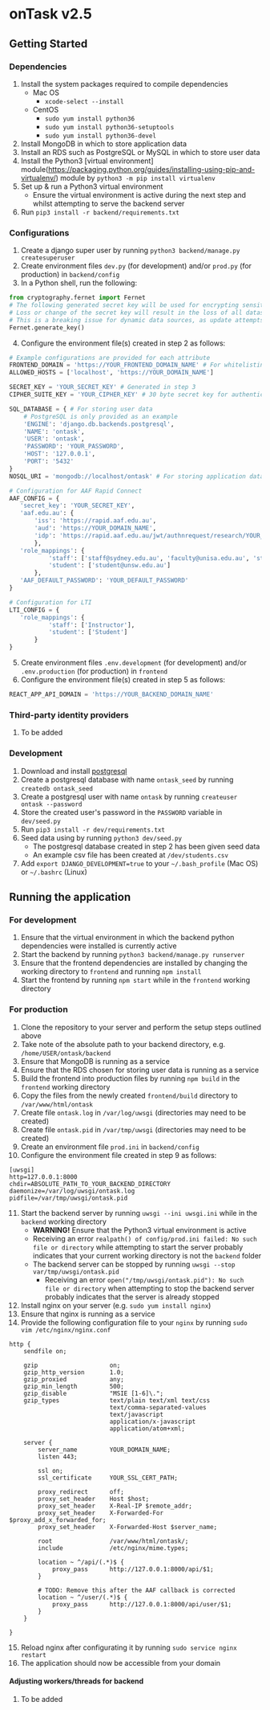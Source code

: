 # onTask v2.5

## Getting Started
### Dependencies
1. Install the system packages required to compile dependencies
    - Mac OS
        - `xcode-select --install`
    - CentOS 
        - `sudo yum install python36`
        - `sudo yum install python36-setuptools`
        - `sudo yum install python36-devel`
2. Install MongoDB in which to store application data
3. Install an RDS such as PostgreSQL or MySQL in which to store user data
4. Install the Python3 [virtual environment] module(https://packaging.python.org/guides/installing-using-pip-and-virtualenv/) module by `python3 -m pip install virtualenv`
5. Set up & run a Python3 virtual environment
    - Ensure the virtual environment is active during the next step and whilst attempting to serve the backend server
6. Run `pip3 install -r backend/requirements.txt`

### Configurations
1. Create a django super user by running `python3 backend/manage.py createsuperuser`
2. Create environment files `dev.py` (for development) and/or `prod.py` (for production) in `backend/config`
3. In a Python shell, run the following:
```python
from cryptography.fernet import Fernet
# The following generated secret key will be used for encrypting sensitive data
# Loss or change of the secret key will result in the loss of all datasource passwords
# This is a breaking issue for dynamic data sources, as update attempts will fail
Fernet.generate_key()
```
4. Configure the environment file(s) created in step 2 as follows:
```python
# Example configurations are provided for each attribute
FRONTEND_DOMAIN = 'https://YOUR_FRONTEND_DOMAIN_NAME' # For whitelisting CORS and authentication
ALLOWED_HOSTS = ['localhost', 'https://YOUR_DOMAIN_NAME']

SECRET_KEY = 'YOUR_SECRET_KEY' # Generated in step 3
CIPHER_SUITE_KEY = 'YOUR_CIPHER_KEY' # 30 byte secret key for authenticating users from third party IDPs

SQL_DATABASE = { # For storing user data
    # PostgreSQL is only provided as an example
    'ENGINE': 'django.db.backends.postgresql',
    'NAME': 'ontask',
    'USER': 'ontask',
    'PASSWORD': 'YOUR_PASSWORD',
    'HOST': '127.0.0.1',
    'PORT': '5432'
}
NOSQL_URI = 'mongodb://localhost/ontask' # For storing application data

# Configuration for AAF Rapid Connect
AAF_CONFIG = {
   'secret_key': 'YOUR_SECRET_KEY',
   'aaf.edu.au': {
       'iss': 'https://rapid.aaf.edu.au',
       'aud': 'https://YOUR_DOMAIN_NAME',
       'idp': 'https://rapid.aaf.edu.au/jwt/authnrequest/research/YOUR_REQUEST_ID'
       },
   'role_mappings': {
           'staff': ['staff@sydney.edu.au', 'faculty@unisa.edu.au', 'staff@unsw.edu.au'],
           'student': ['student@unsw.edu.au']
       },
   'AAF_DEFAULT_PASSWORD': 'YOUR_DEFAULT_PASSWORD'
}

# Configuration for LTI
LTI_CONFIG = {
   'role_mappings': {
           'staff': ['Instructor'],
           'student': ['Student']
       }
}
```
5. Create environment files `.env.development` (for development) and/or `.env.production` (for production) in `frontend`
6. Configure the environment file(s) created in step 5 as follows:
```javascript
REACT_APP_API_DOMAIN = 'https://YOUR_BACKEND_DOMAIN_NAME'
```

### Third-party identity providers
1. To be added

### Development
1. Download and install [postgresql](https://www.postgresql.org/)
2. Create a postgresql database with name `ontask_seed` by running `createdb ontask_seed`
3. Create a postgresql user with name `ontask` by running `createuser ontask --password`
4. Store the created user's password in the `PASSWORD` variable in `dev/seed.py`
5. Run `pip3 install -r dev/requirements.txt`
6. Seed data using by running `python3 dev/seed.py`
    - The postgresql database created in step 2 has been given seed data
    - An example csv file has been created at `/dev/students.csv`
7. Add `export DJANGO_DEVELOPMENT=true` to your `~/.bash_profile` (Mac OS) or `~/.bashrc` (Linux)

## Running the application
### For development
1. Ensure that the virtual environment in which the backend python dependencies were installed is currently active
2. Start the backend by running `python3 backend/manage.py runserver`
3. Ensure that the frontend dependencies are installed by changing the working directory to `frontend` and running `npm install`
4. Start the frontend by running `npm start` while in the `frontend` working directory

### For production
1. Clone the repository to your server and perform the setup steps outlined above
2. Take note of the absolute path to your backend directory, e.g. `/home/USER/ontask/backend`
3. Ensure that MongoDB is running as a service
4. Ensure that the RDS chosen for storing user data is running as a service
5. Build the frontend into production files by running `npm build` in the `frontend` working directory
6. Copy the files from the newly created `frontend/build` directory to `/var/www/html/ontask`
7. Create file `ontask.log` in `/var/log/uwsgi` (directories may need to be created)
8. Create file `ontask.pid` in `/var/tmp/uwsgi` (directories may need to be created)
9. Create an environment file `prod.ini` in `backend/config`
10. Configure the environment file created in step 9 as follows:
```
[uwsgi]
http=127.0.0.1:8000
chdir=ABSOLUTE_PATH_TO_YOUR_BACKEND_DIRECTORY
daemonize=/var/log/uwsgi/ontask.log
pidfile=/var/tmp/uwsgi/ontask.pid
```
11. Start the backend server by running `uwsgi --ini uwsgi.ini` while in the `backend` working directory
    - **WARNING!** Ensure that the Python3 virtual environment is active
    - Receiving an error `realpath() of config/prod.ini failed: No such file or directory` while attempting to start the server probably indicates that your current working directory is not the `backend` folder
    - The backend server can be stopped by running `uwsgi --stop var/tmp/uwsgi/ontask.pid`
        - Receiving an error `open("/tmp/uwsgi/ontask.pid"): No such file or directory` when attempting to stop the backend server probably indicates that the server is already stopped
12. Install nginx on your server (e.g. `sudo yum install nginx`)
13. Ensure that nginx is running as a service
14. Provide the following configuration file to your `nginx` by running `sudo vim /etc/nginx/nginx.conf`
```
http {
    sendfile on;

    gzip                    on;
    gzip_http_version       1.0;
    gzip_proxied            any;
    gzip_min_length         500;
    gzip_disable            "MSIE [1-6]\.";
    gzip_types              text/plain text/xml text/css
                            text/comma-separated-values
                            text/javascript
                            application/x-javascript
                            application/atom+xml;

    server {
        server_name         YOUR_DOMAIN_NAME;
        listen 443;

        ssl on;
        ssl_certificate     YOUR_SSL_CERT_PATH;
                    
        proxy_redirect      off;
        proxy_set_header    Host $host;
        proxy_set_header    X-Real-IP $remote_addr;
        proxy_set_header    X-Forwarded-For $proxy_add_x_forwarded_for;
        proxy_set_header    X-Forwarded-Host $server_name;

        root                /var/www/html/ontask/;
        include             /etc/nginx/mime.types;

        location ~ ^/api/(.*)$ {
            proxy_pass      http://127.0.0.1:8000/api/$1;
        }

        # TODO: Remove this after the AAF callback is corrected
        location ~ ^/user/(.*)$ {
            proxy_pass      http://127.0.0.1:8000/api/user/$1;
        }
    }

}
```
15. Reload nginx after configurating it by running `sudo service nginx restart`
16. The application should now be accessible from your domain

#### Adjusting workers/threads for backend
1. To be added 